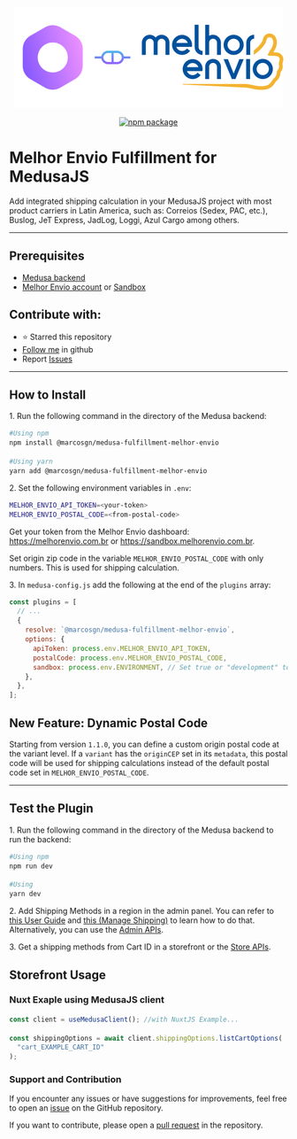 <p align="center">
  <img src="https://github.com/marcosgomesneto/marcosgomesneto/blob/main/images/melhor-envio-medusajs.png?raw=true"/>
</p>

<p align="center">
  <a href="https://www.npmjs.com/package/@marcosgn/medusa-fulfillment-melhor-envio"><img src="https://badgen.net/npm/v/@marcosgn/medusa-fulfillment-melhor-envio" alt="npm package"></a>
</p>

# Melhor Envio Fulfillment for MedusaJS

Add integrated shipping calculation in your MedusaJS project with most product carriers in Latin America, such as: Correios (Sedex, PAC, etc.), Buslog, JeT Express, JadLog, Loggi, Azul Cargo among others.

---

## Prerequisites

- [Medusa backend](https://docs.medusajs.com/development/backend/install)
- [Melhor Envio account](https://melhorenvio.com.br/) or [Sandbox](https://sandbox.melhorenvio.com.br/)

## Contribute with:

- ⭐ Starred this repository
- [Follow me](https://github.com/marcosgomesneto) in github
- Report [Issues](https://github.com/marcosgomesneto/medusa-fulfillment-melhor-envio/issues)

---

## How to Install

1\. Run the following command in the directory of the Medusa backend:

```bash
#Using npm
npm install @marcosgn/medusa-fulfillment-melhor-envio

#Using yarn
yarn add @marcosgn/medusa-fulfillment-melhor-envio
```

2\. Set the following environment variables in `.env`:

```bash
MELHOR_ENVIO_API_TOKEN=<your-token>
MELHOR_ENVIO_POSTAL_CODE=<from-postal-code>
```

Get your token from the Melhor Envio dashboard: https://melhorenvio.com.br or https://sandbox.melhorenvio.com.br.

Set origin zip code in the variable `MELHOR_ENVIO_POSTAL_CODE` with only numbers. This is used for shipping calculation.

3\. In `medusa-config.js` add the following at the end of the `plugins` array:

```js
const plugins = [
  // ...
  {
    resolve: `@marcosgn/medusa-fulfillment-melhor-envio`,
    options: {
      apiToken: process.env.MELHOR_ENVIO_API_TOKEN,
      postalCode: process.env.MELHOR_ENVIO_POSTAL_CODE,
      sandbox: process.env.ENVIRONMENT, // Set true or "development" to use the sandbox environment
    },
  },
];
```

## New Feature: Dynamic Postal Code

Starting from version `1.1.0`, you can define a custom origin postal code at the variant level. If a `variant` has the `originCEP` set in its `metadata`, this postal code will be used for shipping calculations instead of the default postal code set in `MELHOR_ENVIO_POSTAL_CODE`.

---

## Test the Plugin

1\. Run the following command in the directory of the Medusa backend to run the backend:

```bash
#Using npm
npm run dev

#Using
yarn dev
```

2\. Add Shipping Methods in a region in the admin panel. You can refer to [this User Guide](https://docs.medusajs.com/user-guide/regions/providers) and [this (Manage Shipping)](https://docs.medusajs.com/user-guide/regions/shipping-options) to learn how to do that. Alternatively, you can use the [Admin APIs](https://docs.medusajs.com/api/admin#tag/Region/operation/PostRegionsRegion).

3\. Get a shipping methods from Cart ID in a storefront or the [Store APIs](https://docs.medusajs.com/api/store).

## Storefront Usage

### Nuxt Exaple using MedusaJS client

```typescript
const client = useMedusaClient(); //with NuxtJS Example...

const shippingOptions = await client.shippingOptions.listCartOptions(
  "cart_EXAMPLE_CART_ID"
);
```

### Support and Contribution

If you encounter any issues or have suggestions for improvements, feel free to open an [issue](https://github.com/marcosgomesneto/medusa-fulfillment-melhor-envio/issues) on the GitHub repository.

If you want to contribute, please open a [pull request](https://github.com/marcosgomesneto/medusa-fulfillment-melhor-envio/pulls) in the repository.
